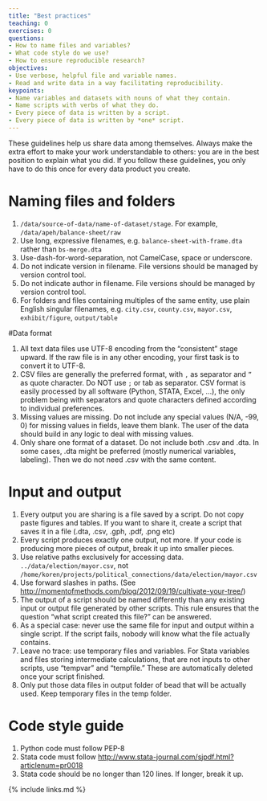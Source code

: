 ```yaml
---
title: "Best practices"
teaching: 0
exercises: 0
questions:
- How to name files and variables?
- What code style do we use?
- How to ensure reproducible research?
objectives:
- Use verbose, helpful file and variable names.
- Read and write data in a way facilitating reproducibility.
keypoints:
- Name variables and datasets with nouns of what they contain.
- Name scripts with verbs of what they do.
- Every piece of data is written by a script.
- Every piece of data is written by *one* script.
---
```


These guidelines help us share data among themselves. Always make the extra effort to make your work understandable to others: you are in the best position to explain what you did. If you follow these guidelines, you only have to do this once for every data product you create.

# Naming files and folders
1. `/data/source-of-data/name-of-dataset/stage`. For example, `/data/apeh/balance-sheet/raw`
2. Use long, expressive filenames, e.g. `balance-sheet-with-frame.dta` rather than `bs-merge.dta`
2. Use-dash-for-word-separation, not CamelCase, space or underscore.
3. Do not indicate version in filename. File versions should be managed by version control tool.
4. Do not indicate author in filename. File versions should be managed by version control tool.
5. For folders and files containing multiples of the same entity, use plain English singular filenames, e.g. `city.csv`, `county.csv`, `mayor.csv`, `exhibit/figure`, `output/table` 

#Data format
1. All text data files use UTF-8 encoding from the “consistent” stage upward. If the raw file is in any other encoding, your first task is to convert it to UTF-8.
2. CSV files are generally the preferred format, with `,` as separator and `”` as quote character.  Do NOT use `;` or tab as separator. CSV format is easily processed by all software (Python, STATA, Excel, ...), the only problem being with separators and quote characters defined according to individual preferences.
3. Missing values are missing. Do not include any special values (N/A, -99, 0) for missing values in fields, leave them blank. The user of the data should build in any logic to deal with missing values.
4. Only share one format of a dataset. Do not include both .csv and .dta. In some cases, .dta might be preferred (mostly numerical variables, labeling). Then we do not need .csv with the same content.

# Input and output
1. Every output you are sharing is a file saved by a script. Do not copy paste figures and tables. If you want to share it, create a script that saves it in a file (.dta, .csv, .gph, .pdf, .png etc)
2. Every script produces exactly one output, not more. If your code is producing more pieces of output, break it up into smaller pieces.
3. Use relative paths exclusively for accessing data. `../data/election/mayor.csv`, not `/home/koren/projects/political_connections/data/election/mayor.csv`
4. Use forward slashes in paths. (See http://momentofmethods.com/blog/2012/09/19/cultivate-your-tree/)
5. The output of a script should be named differently than any existing input or output file generated by other scripts. This rule ensures that the question “what script created this file?” can be answered. 
6. As a special case: never use the same file for input and output within a single script. If the script fails, nobody will know what the file actually contains.
7. Leave no trace: use temporary files and variables. For Stata variables and files storing intermediate calculations, that are not inputs to other scripts, use “tempvar” and “tempfile.” These are automatically deleted once your script finished.
8. Only put those data files in output folder of bead that will be actually used. Keep temporary files in the temp folder.

# Code style guide
1. Python code must follow PEP-8
2. Stata code must follow http://www.stata-journal.com/sjpdf.html?articlenum=pr0018
3. Stata code should be no longer than 120 lines. If longer, break it up.


{% include links.md %}

